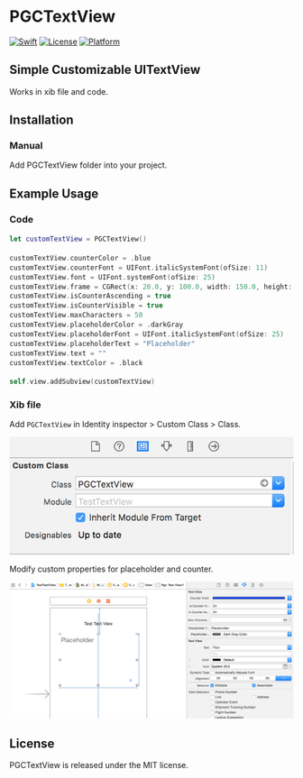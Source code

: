 # PGCTextView

[![Swift](https://img.shields.io/badge/swift-4.0-orange.svg?style=flat)](https://developer.apple.com/swift/)
[![License](https://img.shields.io/badge/license-MIT-71787A.svg)](https://tldrlegal.com/license/mit-license)
[![Platform](https://img.shields.io/badge/platform-ios-lightgrey.svg)](https://developer.apple.com/ios/)


## Simple Customizable UITextView

Works in xib file and code.

## Installation

### Manual

Add PGCTextView folder into your project.

## Example Usage

### Code

```swift
let customTextView = PGCTextView()

customTextView.counterColor = .blue
customTextView.counterFont = UIFont.italicSystemFont(ofSize: 11)
customTextView.font = UIFont.systemFont(ofSize: 25)
customTextView.frame = CGRect(x: 20.0, y: 100.0, width: 150.0, height: 200.0)
customTextView.isCounterAscending = true
customTextView.isCounterVisible = true
customTextView.maxCharacters = 50
customTextView.placeholderColor = .darkGray
customTextView.placeholderFont = UIFont.italicSystemFont(ofSize: 25)
customTextView.placeholderText = "Placeholder"
customTextView.text = ""
customTextView.textColor = .black

self.view.addSubview(customTextView)
```

### Xib file

Add `PGCTextView` in Identity inspector > Custom Class > Class.

![Class](https://github.com/aguilarpgc/PGCTextView/blob/master/Images/class_name.png)

Modify custom properties for placeholder and counter.

![Xib](https://github.com/aguilarpgc/PGCTextView/blob/master/Images/xib_file.png)

## License

PGCTextView is released under the MIT license.

